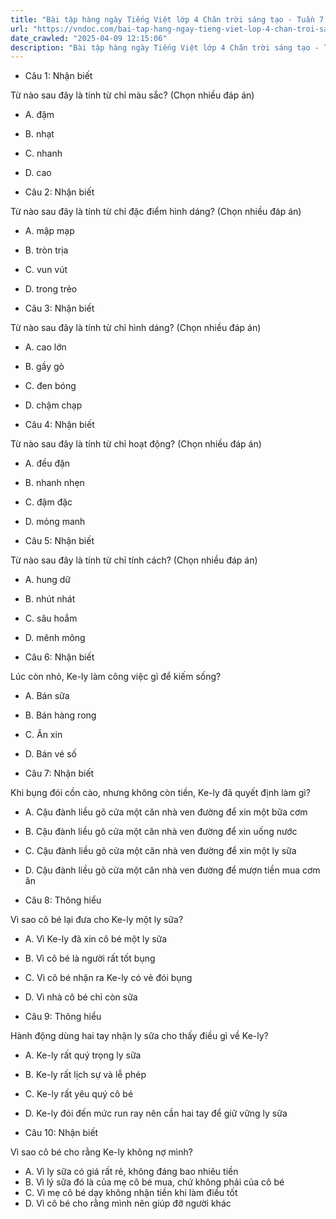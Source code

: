 ```yaml
---
title: "Bài tập hàng ngày Tiếng Việt lớp 4 Chân trời sáng tạo - Tuần 7 - Thứ 2 gồm các câu hỏi tổng hợp nội dung Đọc hiểu văn bản và Luyện từ và câu được học ở Tuần 7 trong chương trình Tiếng Việt lớp 4 Tập 1 Chân trời sáng tạo."
url: "https://vndoc.com/bai-tap-hang-ngay-tieng-viet-lop-4-chan-troi-sang-tao-tuan-7-thu-2-330779"
date_crawled: "2025-04-09 12:15:06"
description: "Bài tập hàng ngày Tiếng Việt lớp 4 Chân trời sáng tạo - Tuần 7 - Thứ 2 gồm các câu hỏi tổng hợp nội dung Đọc hiểu văn bản và Luyện từ và câu được học ở Tuần 7 trong chương trình Tiếng Việt lớp 4 Tập 1 Chân trời sáng tạo."
---
```


* Câu 1:  Nhận biết

Từ nào sau đây là tính từ chỉ màu sắc? (Chọn nhiều đáp án)

  * A. đậm 
  * B. nhạt 
  * C. nhanh 
  * D. cao 



* Câu 2:  Nhận biết

Từ nào sau đây là tính từ chỉ đặc điểm hình dáng? (Chọn nhiều đáp án)

  * A. mập mạp 
  * B. tròn trịa 
  * C. vun vút 
  * D. trong trẻo 



* Câu 3:  Nhận biết

Từ nào sau đây là tính từ chỉ hình dáng? (Chọn nhiều đáp án)

  * A. cao lớn 
  * B. gầy gò 
  * C. đen bóng 
  * D. chậm chạp 



* Câu 4:  Nhận biết

Từ nào sau đây là tính từ chỉ hoạt động? (Chọn nhiều đáp án)

  * A. đều đặn 
  * B. nhanh nhẹn 
  * C. đậm đặc 
  * D. mỏng manh 



* Câu 5:  Nhận biết

Từ nào sau đây là tính từ chỉ tính cách? (Chọn nhiều đáp án)

  * A. hung dữ 
  * B. nhút nhát 
  * C. sâu hoắm 
  * D. mênh mông 



* Câu 6:  Nhận biết

Lúc còn nhỏ, Ke-ly làm công việc gì để kiếm sống?

  * A. Bán sữa 
  * B. Bán hàng rong 
  * C. Ăn xin 
  * D. Bán vé số 



* Câu 7:  Nhận biết

Khi bụng đói cồn cào, nhưng không còn tiền, Ke-ly đã quyết định làm gì?

  * A. Cậu đành liều gõ cửa một căn nhà ven đường để xin một bữa cơm 
  * B. Cậu đành liều gõ cửa một căn nhà ven đường để xin uống nước 
  * C. Cậu đành liều gõ cửa một căn nhà ven đường để xin một ly sữa 
  * D. Cậu đành liều gõ cửa một căn nhà ven đường để mượn tiền mua cơm ăn 



* Câu 8:  Thông hiểu

Vì sao cô bé lại đưa cho Ke-ly một ly sữa?

  * A. Vì Ke-ly đã xin cô bé một ly sữa 
  * B. Vì cô bé là người rất tốt bụng 
  * C. Vì cô bé nhận ra Ke-ly có vẻ đói bụng 
  * D. Vì nhà cô bé chỉ còn sữa 



* Câu 9:  Thông hiểu

Hành động dùng hai tay nhận ly sữa cho thấy điều gì về Ke-ly?

  * A. Ke-ly rất quý trọng ly sữa 
  * B. Ke-ly rất lịch sự và lễ phép 
  * C. Ke-ly rất yêu quý cô bé 
  * D. Ke-ly đói đến mức run ray nên cần hai tay để giữ vững ly sữa 



* Câu 10:  Nhận biết

Vì sao cô bé cho rằng Ke-ly không nợ mình?

  * A. Vì ly sữa có giá rất rẻ, không đáng bao nhiêu tiền 
  * B. Vì lý sữa đó là của mẹ cô bé mua, chứ không phải của cô bé 
  * C. Vì mẹ cô bé dạy không nhận tiền khi làm điều tốt 
  * D. Vì cô bé cho rằng mình nên giúp đỡ người khác 


